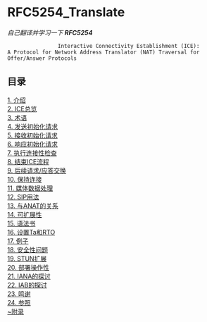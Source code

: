 # RFC5254_Translate
*自己翻译并学习一下 **RFC5254***  
```
				Interactive Connectivity Establishment (ICE):
A Protocol for Network Address Translator (NAT) Traversal for Offer/Answer Protocols
```

## 目录
[1. 介绍](./codes/Chapter1.md)  
[2. ICE总览](./codes/Chapter2.md)  
[3. 术语](./codes/Chapter3.md)  
[4. 发送初始化请求](./codes/Chapter4.md)  
[5. 接收初始化请求](./codes/Chapter5.md)  
[6. 响应初始化请求](./codes/Chapter6.md)  
[7. 执行连接性检查](./codes/Chapter7.md)  
[8. 结束ICE流程](./codes/Chapter8.md)  
[9. 后续请求/应答交换](./codes/Chapter9.md)  
[10. 保持连接](./codes/Chapter10.md)  
[11. 媒体数据处理](./codes/Chapter11.md)  
[12. SIP用法](./codes/Chapter12.md)  
[13. 与ANAT的关系](./codes/Chapter13.md)  
[14. 可扩展性](./codes/Chapter14.md)  
[15. 语法书](./codes/Chapter15.md)  
[16. 设置Ta和RTO](./codes/Chapter16.md)  
[17. 例子](./codes/Chapter17.md)  
[18. 安全性问题](./codes/Chapter18.md)  
[19. STUN扩展](./codes/Chapter19.md)  
[20. 部署操作性](./codes/Chapter20.md)  
[21. IANA的探讨](./codes/Chapter21.md)  
[22. IAB的探讨](./codes/Chapter22.md)  
[23. 鸣谢](./codes/Chapter23.md)  
[24. 参照](./codes/Chapter24.md)  
[~附录](./codes/Appendix.md)  




